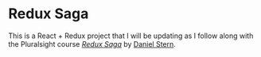# Redux Saga

This is a React + Redux project that I will be updating as I follow along with the Pluralsight course [_Redux Saga_](https://app.pluralsight.com/library/courses/redux-saga/table-of-contents) by [Daniel Stern](https://app.pluralsight.com/profile/author/daniel-stern).
